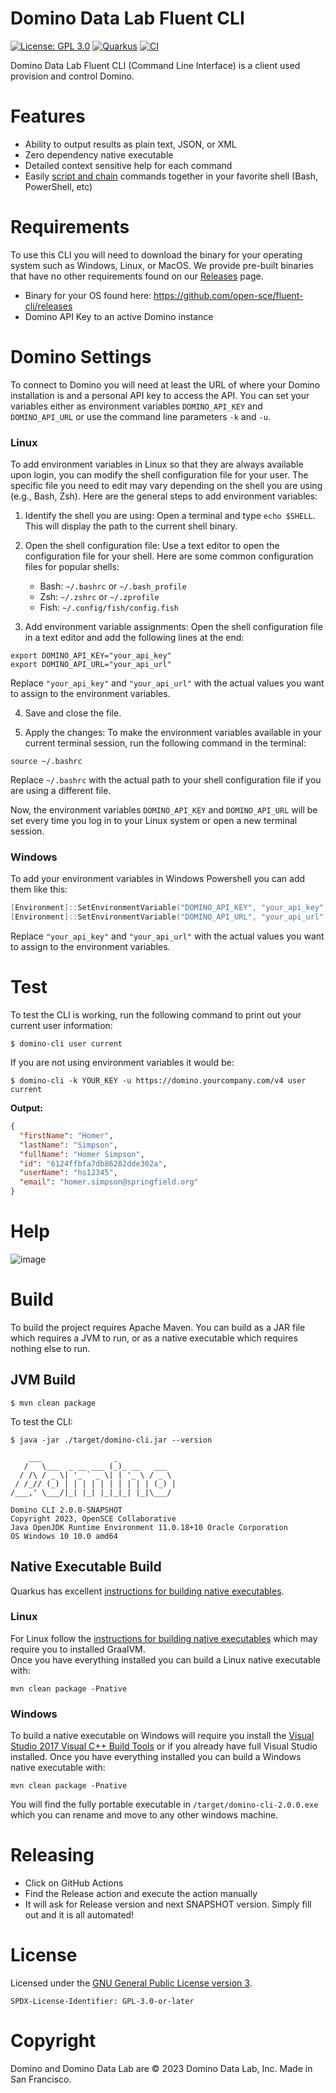 # Domino Data Lab Fluent CLI

[![License: GPL 3.0](https://img.shields.io/badge/License-GPL3-red.svg?style=for-the-badge)](https://opensource.org/license/gpl-3-0/)
[![Quarkus](https://img.shields.io/badge/quarkus-power-blue?logo=quarkus&style=for-the-badge)](https://github.com/quarkusio/quarkus)
[![CI](https://img.shields.io/github/actions/workflow/status/open-sce/fluent-cli/build.yml?branch=main&logo=GitHub&style=for-the-badge)](https://github.com/open-sce/fluent-cli/actions/workflows/build.yml)


Domino Data Lab Fluent CLI (Command Line Interface) is a client used provision and control Domino.

# Features
-   Ability to output results as plain text, JSON, or XML
-   Zero dependency native executable
-   Detailed context sensitive help for each command
-   Easily [script and chain](https://raw.githubusercontent.com/open-sce/fluent-cli/main/demo/demo.sh) commands together in your favorite shell (Bash, PowerShell, etc)

# Requirements

To use this CLI you will need to download the binary for your operating system such as Windows, Linux, or MacOS.  We provide pre-built binaries that have no other requirements found
on our [Releases](https://github.com/open-sce/fluent-cli/releases) page.

- Binary for your OS found here: https://github.com/open-sce/fluent-cli/releases
- Domino API Key to an active Domino instance

# Domino Settings

To connect to Domino you will need at least the URL of where your Domino installation is and a personal API key to
access the API. You can set your variables either as environment variables `DOMINO_API_KEY` and `DOMINO_API_URL` or use
the command line parameters `-k` and `-u`.

### Linux

To add environment variables in Linux so that they are always available upon login, you can modify the shell configuration file for your user. The specific file you need to edit may vary depending on the shell you are using (e.g., Bash, Zsh). Here are the general steps to add environment variables:

1. Identify the shell you are using: Open a terminal and type `echo $SHELL`. This will display the path to the current shell binary.

2. Open the shell configuration file: Use a text editor to open the configuration file for your shell. Here are some common configuration files for popular shells:
   - Bash: `~/.bashrc` or `~/.bash_profile`
   - Zsh: `~/.zshrc` or `~/.zprofile`
   - Fish: `~/.config/fish/config.fish`

3. Add environment variable assignments: Open the shell configuration file in a text editor and add the following lines at the end:

```shell
export DOMINO_API_KEY="your_api_key"
export DOMINO_API_URL="your_api_url"
```

Replace `"your_api_key"` and `"your_api_url"` with the actual values you want to assign to the environment variables.

4. Save and close the file.

5. Apply the changes: To make the environment variables available in your current terminal session, run the following command in the terminal:

```shell
source ~/.bashrc
```

Replace `~/.bashrc` with the actual path to your shell configuration file if you are using a different file.

Now, the environment variables `DOMINO_API_KEY` and `DOMINO_API_URL` will be set every time you log in to your Linux system or open a new terminal session.

### Windows

To add your environment variables in Windows Powershell you can add them like this:

```powershell
[Environment]::SetEnvironmentVariable("DOMINO_API_KEY", "your_api_key", "User")
[Environment]::SetEnvironmentVariable("DOMINO_API_URL", "your_api_url", "User")
```
Replace `"your_api_key"` and `"your_api_url"` with the actual values you want to assign to the environment variables.

# Test
To test the CLI is working, run the following command to print out your current user information:

```shell
$ domino-cli user current
```

If you are not using environment variables it would be:

```shell
$ domino-cli -k YOUR_KEY -u https://domino.yourcompany.com/v4 user current
```

**Output:**
```json
{
  "firstName": "Homer",
  "lastName": "Simpson",
  "fullName": "Homer Simpson",
  "id": "6124ffbfa7db86282dde302a",
  "userName": "hs12345",
  "email": "homer.simpson@springfield.org"
}
```

# Help
![image](https://user-images.githubusercontent.com/4399574/155019857-986e31e4-abc0-4eda-9e96-3ed39c746119.png)

# Build

To build the project requires Apache Maven.  You can build as a JAR file which requires a JVM to run, or as a native executable which requires nothing else to run.

## JVM Build

```shell
$ mvn clean package
```

To test the CLI:

```shell
$ java -jar ./target/domino-cli.jar --version

    ___                _
   /   \___  _ __ ___ (_)_ __   ___
  / /\ / _ \| '_ ` _ \| | '_ \ / _ \
 / /_// (_) | | | | | | | | | | (_) |
/___,' \___/|_| |_| |_|_|_| |_|\___/

Domino CLI 2.0.0-SNAPSHOT
Copyright 2023, OpenSCE Collaborative
Java OpenJDK Runtime Environment 11.0.18+10 Oracle Corporation
OS Windows 10 10.0 amd64
```

## Native Executable Build

Quarkus has excellent [instructions for building native executables](https://quarkus.io/guides/building-native-image).

### Linux

For Linux follow the [instructions for building native executables](https://quarkus.io/guides/building-native-image) which may require you to installed GraalVM.  
Once you have everything installed you can build a Linux native executable with:

```shell
mvn clean package -Pnative
```

### Windows

To build a native executable on Windows will require you install the [Visual Studio 2017 Visual C++ Build Tools](https://aka.ms/vs/15/release/vs_buildtools.exe) or if you already have full Visual Studio installed.
Once you have everything installed you can build a Windows native executable with:

```shell
mvn clean package -Pnative
```

You will find the fully portable executable in `/target/domino-cli-2.0.0.exe` which you can rename and move to any other windows machine.

# Releasing

- Click on GitHub Actions
- Find the Release action and execute the action manually
- It will ask for Release version and next SNAPSHOT version.  Simply fill out and it is all automated!

# License

Licensed under the [GNU General Public License version 3](https://opensource.org/license/gpl-3-0/).

`SPDX-License-Identifier: GPL-3.0-or-later`

# Copyright

Domino and Domino Data Lab are © 2023 Domino Data Lab, Inc. Made in San Francisco. 
